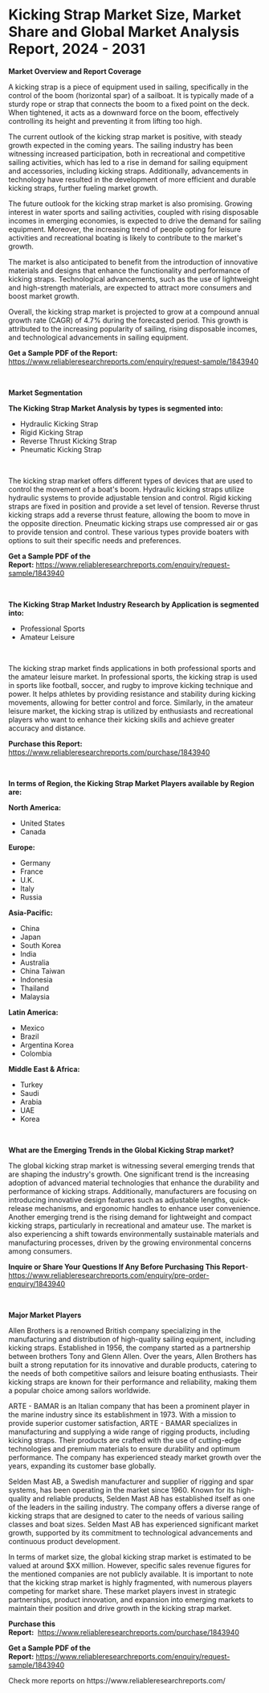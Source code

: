 <p><h1>Kicking Strap Market Size, Market Share and Global Market Analysis Report, 2024 - 2031</h1></p><p><strong>Market Overview and Report Coverage</strong></p>
<p><p>A kicking strap is a piece of equipment used in sailing, specifically in the control of the boom (horizontal spar) of a sailboat. It is typically made of a sturdy rope or strap that connects the boom to a fixed point on the deck. When tightened, it acts as a downward force on the boom, effectively controlling its height and preventing it from lifting too high.</p><p>The current outlook of the kicking strap market is positive, with steady growth expected in the coming years. The sailing industry has been witnessing increased participation, both in recreational and competitive sailing activities, which has led to a rise in demand for sailing equipment and accessories, including kicking straps. Additionally, advancements in technology have resulted in the development of more efficient and durable kicking straps, further fueling market growth.</p><p>The future outlook for the kicking strap market is also promising. Growing interest in water sports and sailing activities, coupled with rising disposable incomes in emerging economies, is expected to drive the demand for sailing equipment. Moreover, the increasing trend of people opting for leisure activities and recreational boating is likely to contribute to the market's growth.</p><p>The market is also anticipated to benefit from the introduction of innovative materials and designs that enhance the functionality and performance of kicking straps. Technological advancements, such as the use of lightweight and high-strength materials, are expected to attract more consumers and boost market growth.</p><p>Overall, the kicking strap market is projected to grow at a compound annual growth rate (CAGR) of 4.7% during the forecasted period. This growth is attributed to the increasing popularity of sailing, rising disposable incomes, and technological advancements in sailing equipment.</p></p>
<p><strong>Get a Sample PDF of the Report:</strong> <a href="https://www.reliableresearchreports.com/enquiry/request-sample/1843940">https://www.reliableresearchreports.com/enquiry/request-sample/1843940</a></p>
<p>&nbsp;</p>
<p><strong>Market Segmentation</strong></p>
<p><strong>The Kicking Strap Market Analysis by types is segmented into:</strong></p>
<p><ul><li>Hydraulic Kicking Strap</li><li>Rigid Kicking Strap</li><li>Reverse Thrust Kicking Strap</li><li>Pneumatic Kicking Strap</li></ul></p>
<p>&nbsp;</p>
<p><p>The kicking strap market offers different types of devices that are used to control the movement of a boat's boom. Hydraulic kicking straps utilize hydraulic systems to provide adjustable tension and control. Rigid kicking straps are fixed in position and provide a set level of tension. Reverse thrust kicking straps add a reverse thrust feature, allowing the boom to move in the opposite direction. Pneumatic kicking straps use compressed air or gas to provide tension and control. These various types provide boaters with options to suit their specific needs and preferences.</p></p>
<p><strong>Get a Sample PDF of the Report:</strong>&nbsp;<a href="https://www.reliableresearchreports.com/enquiry/request-sample/1843940">https://www.reliableresearchreports.com/enquiry/request-sample/1843940</a></p>
<p>&nbsp;</p>
<p><strong>The Kicking Strap Market Industry Research by Application is segmented into:</strong></p>
<p><ul><li>Professional Sports</li><li>Amateur Leisure</li></ul></p>
<p>&nbsp;</p>
<p><p>The kicking strap market finds applications in both professional sports and the amateur leisure market. In professional sports, the kicking strap is used in sports like football, soccer, and rugby to improve kicking technique and power. It helps athletes by providing resistance and stability during kicking movements, allowing for better control and force. Similarly, in the amateur leisure market, the kicking strap is utilized by enthusiasts and recreational players who want to enhance their kicking skills and achieve greater accuracy and distance.</p></p>
<p><strong>Purchase this Report:</strong>&nbsp; <a href="https://www.reliableresearchreports.com/purchase/1843940">https://www.reliableresearchreports.com/purchase/1843940</a></p>
<p>&nbsp;</p>
<p><strong>In terms of Region, the Kicking Strap Market Players available by Region are:</strong></p>
<p>
    <p> <strong> North America: </strong>
        <ul>
            <li>United States</li>
            <li>Canada</li>
        </ul>
        </p> 
    <p> <strong> Europe: </strong>
        <ul>
            <li>Germany</li>
            <li>France</li>
            <li>U.K.</li>
            <li>Italy</li>
            <li>Russia</li>
        </ul>
        </p> 
    <p> <strong> Asia-Pacific: </strong>
        <ul>
            <li>China</li>
            <li>Japan</li>
            <li>South Korea</li>
            <li>India</li>
            <li>Australia</li>
            <li>China Taiwan</li>
            <li>Indonesia</li>
            <li>Thailand</li>
            <li>Malaysia</li>
        </ul>
        </p> 
    <p> <strong> Latin America: </strong>
        <ul>
            <li>Mexico</li>
            <li>Brazil</li>
            <li>Argentina Korea</li>
            <li>Colombia</li>
        </ul>
        </p> 
    <p> <strong> Middle East & Africa: </strong>
        <ul>
            <li>Turkey</li>
            <li>Saudi</li>
            <li>Arabia</li>
            <li>UAE</li>
            <li>Korea</li>
        </ul>
    </p>
    </p>
<p>&nbsp;</p>
<p><strong>What are the Emerging Trends in the Global Kicking Strap market?</strong></p>
<p><p>The global kicking strap market is witnessing several emerging trends that are shaping the industry's growth. One significant trend is the increasing adoption of advanced material technologies that enhance the durability and performance of kicking straps. Additionally, manufacturers are focusing on introducing innovative design features such as adjustable lengths, quick-release mechanisms, and ergonomic handles to enhance user convenience. Another emerging trend is the rising demand for lightweight and compact kicking straps, particularly in recreational and amateur use. The market is also experiencing a shift towards environmentally sustainable materials and manufacturing processes, driven by the growing environmental concerns among consumers.</p></p>
<p><strong>Inquire or Share Your Questions If Any Before Purchasing This Report</strong>- <a href="https://www.reliableresearchreports.com/enquiry/pre-order-enquiry/1843940">https://www.reliableresearchreports.com/enquiry/pre-order-enquiry/1843940</a></p>
<p>&nbsp;</p>
<p><strong>Major Market Players</strong></p>
<p><p>Allen Brothers is a renowned British company specializing in the manufacturing and distribution of high-quality sailing equipment, including kicking straps. Established in 1956, the company started as a partnership between brothers Tony and Glenn Allen. Over the years, Allen Brothers has built a strong reputation for its innovative and durable products, catering to the needs of both competitive sailors and leisure boating enthusiasts. Their kicking straps are known for their performance and reliability, making them a popular choice among sailors worldwide.</p><p>ARTE - BAMAR is an Italian company that has been a prominent player in the marine industry since its establishment in 1973. With a mission to provide superior customer satisfaction, ARTE - BAMAR specializes in manufacturing and supplying a wide range of rigging products, including kicking straps. Their products are crafted with the use of cutting-edge technologies and premium materials to ensure durability and optimum performance. The company has experienced steady market growth over the years, expanding its customer base globally.</p><p>Selden Mast AB, a Swedish manufacturer and supplier of rigging and spar systems, has been operating in the market since 1960. Known for its high-quality and reliable products, Selden Mast AB has established itself as one of the leaders in the sailing industry. The company offers a diverse range of kicking straps that are designed to cater to the needs of various sailing classes and boat sizes. Selden Mast AB has experienced significant market growth, supported by its commitment to technological advancements and continuous product development.</p><p>In terms of market size, the global kicking strap market is estimated to be valued at around $XX million. However, specific sales revenue figures for the mentioned companies are not publicly available. It is important to note that the kicking strap market is highly fragmented, with numerous players competing for market share. These market players invest in strategic partnerships, product innovation, and expansion into emerging markets to maintain their position and drive growth in the kicking strap market.</p></p>
<p><strong>Purchase this Report:</strong>&nbsp;&nbsp;<a href="https://www.reliableresearchreports.com/purchase/1843940">https://www.reliableresearchreports.com/purchase/1843940</a></p>
<p></p>
<p><strong>Get a Sample PDF of the Report:</strong>&nbsp;<a href="https://www.reliableresearchreports.com/enquiry/request-sample/1843940">https://www.reliableresearchreports.com/enquiry/request-sample/1843940</a></p>
<p>Check more reports on https://www.reliableresearchreports.com/</p>